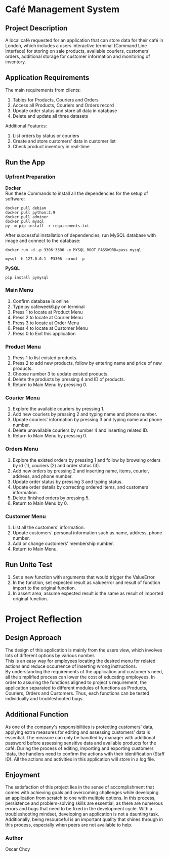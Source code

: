 # Café Management System

## Project Description

A local café requested for an application that can store data for their café in London, which includes a users interactive terminal (Command Line Interface) for storing on sale products, available couriers, customers' orders, additional storage for customer information and monitoring of inventory.

## Application Requirements
The main requirements from clients:
1) Tables for Products, Couriers and Orders
2) Access all Products, Couriers and Orders record
3) Update order status and store all data in database
4) Delete and update all three datasets

Additional Features:
1) List orders by status or couriers
2) Create and store customers' data in customer list
3) Check product inventory in real-time

## Run the App
### Upfront Preparation

**Docker**\
Run these Commands to install all the dependencies for the setup of software:
```docker
docker pull debian
docker pull python:3.9
docker pull adminer
docker pull mysql
py -m pip install -r requirements.txt
```
After successful installation of dependencies, run MySQL database with image and connect to the database:


```docker
docker run -d -p 3306:3306 -e MYSQL_ROOT_PASSWORD=pass mysql

mysql -h 127.0.0.1 -P3306 -uroot -p
```

**PySQL**
```PySQL
pip install pymysql
```

### Main Menu
1) Confirm database is online
2) Type py cafeweek6.py on terminal
3) Press 1 to locate at Product Menu
4) Press 2 to locate at Courier Menu
5) Press 3 to locate at Order Menu
6) Press 4 to locate at Customer Menu
7) Press 0 to Exit this application

### Product Menu
1) Press 1 to list existed products.
2) Press 2 to add new products, follow by entering name and price of new products.
3) Choose number 3 to update existed products.
4) Delete the products by pressing 4 and ID of products.
5) Return to Main Menu by pressing 0.

### Courier Menu
1) Explore the available couriers by pressing 1.
2) Add new couriers by pressing 2 and typing name and phone number.
3) Update couriers' information by pressing 3 and typing name and phone number.
4) Delete unavailable couriers by number 4 and inserting related ID.
5) Return to Main Menu by pressing 0.

### Orders Menu
1) Explore the existed orders by pressing 1 and follow by browsing orders by id (1), couriers (2) and order status (3).
2) Add new orders by pressing 2 and inserting name, items, courier, address, and phone number.
3) Update order status by pressing 3 and typing status.
4) Update order details by correcting ordered items, and customers' information.
5) Delete finished orders by pressing 5.
6) Return to Main Menu by 0.

### Customer Menu
1) List all the customers' information.
2) Update customers' personal information such as name, address, phone number.
3) Add or change customers' membership number.
4) Return to Main Menu.

## Run Unite Test
1) Set a new function with arguments that would trigger the ValueError.
2) In the function, set expected result as valueerror and result of function import to the original function.
3) In assert area, assume expected result is the same as result of imported original function.

# Project Reflection

## Design Approach
The design of this application is mainly from the users view, which involves lots of different options by various number.\
This is an easy way for employees locating the desired menu for related actions and reduce occurrence of inserting wrong instructions.\
By understanding the requirements of the application and customer's need, all the simplified process can lower the cost of educating employees.
In order to assuring the functions aligned to project's requirement, the application separated to different modules of functions as Products, Couriers, Orders and Customers. Thus, each functions can be tested individually and troubleshooted bugs.

## Additional Function
As one of the company's responsibilities is protecting customers' data, applying extra measures for editing and assessing customers' data is essential. The measure can only be handled by manager with additional password before assessing sensitive data and available products for the café.
During the process of editing, importing and exporting customers 'data, the handlers need to confirm the actions with their identification (Staff ID). All the actions and activities in this application will store in a log file.

## Enjoyment
The satisfaction of this project lies in the sense of accomplishment that comes with achieving goals and overcoming challenges while developing an application from scratch to one with multiple options. In this process, persistence and problem-solving skills are essential, as there are numerous errors and bugs that need to be fixed in the development cycle. With a troubleshooting mindset, developing an application is not a daunting task. Additionally, being resourceful is an important quality that shines through in this process, especially when peers are not available to help.

### Author
Oscar Choy